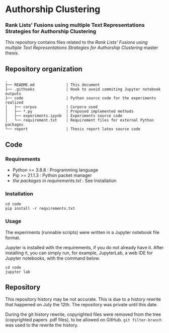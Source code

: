 # Authorship Clustering

### Rank Lists' Fusions using multiple Text Representations Strategies for Authorship Clustering

This repository contains files related to the *Rank Lists' Fusions using multiple Text Representations Strategies for Authorship Clustering* master thesis.

## Repository organization

```
.
├── README.md              | This document
├── .githooks              | Hook to avoid commiting Jupyter notebook outputs
├── code                   | Python source code for the experiments realized
│   ├── corpus             | Corpora used
│   ├── *.py               | Proposed implemented methods
│   ├── experiments.ipynb  | Experiments source code
│   └── requirement.txt    | Requirement files for external Python packages
└── report                 | Thesis report latex source code
```

<!--## Thesis / Report

- [Final version TODO]()-->

## Code

### Requirements

- Python >= 3.8.8 : Programming language
- Pip >= 21.1.3 : Python packet manager
- *the packages in requirements.txt* : See Installation

### Installation

```
cd code
pip install -r requirements.txt
```

### Usage

The experiments (runnable scripts) were written in a Jupyter notebook file format.

Jupyter is installed with the requirements, if you do not already have it.
After installing it, you can simply run, for example, JupyterLab, a web IDE for Jupyter notebooks, with the command below.

```
cd code
jupyter lab
```

## Repository

This repository history may be not accurate.
This is due to a history rewrite that happened on July the 12th.
The repository was private until this date.

During the git history rewrite, copyrighted files were removed from the tree (copyrighted papers .pdf files), to be allowed on GitHub.
`git filter-branch` was used to the rewrite the history.
